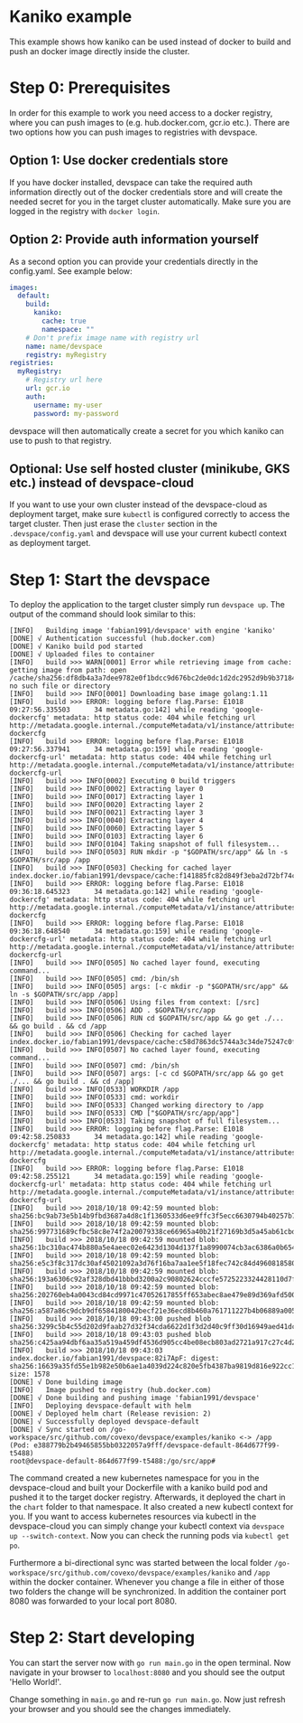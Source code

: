 # Kaniko example

This example shows how kaniko can be used instead of docker to build and push an docker image directly inside the cluster.   

# Step 0: Prerequisites

In order for this example to work you need access to a docker registry, where you can push images to (e.g. hub.docker.com, gcr.io etc.). There are two options how you can push images to registries with devspace. 

## Option 1: Use docker credentials store
If you have docker installed, devspace can take the required auth information directly out of the docker credentials store and will create the needed secret for you in the target cluster automatically. Make sure you are logged in the registry with `docker login`.  

## Option 2: Provide auth information yourself
As a second option you can provide your credentials directly in the config.yaml. See example below:

```yaml
images:
  default:
    build:
      kaniko:
        cache: true
        namespace: ""
    # Don't prefix image name with registry url 
    name: name/devspace
    registry: myRegistry
registries:
  myRegistry:
    # Registry url here
    url: gcr.io 
    auth:
      username: my-user
      password: my-password
```

devspace will then automatically create a secret for you which kaniko can use to push to that registry.  

## Optional: Use self hosted cluster (minikube, GKS etc.) instead of devspace-cloud

If you want to use your own cluster instead of the devspace-cloud as deployment target, make sure `kubectl` is configured correctly to access the target cluster. Then just erase the `cluster` section in the `.devspace/config.yaml` and devspace will use your current kubectl context as deployment target.  

# Step 1: Start the devspace

To deploy the application to the target cluster simply run `devspace up`. The output of the command should look similar to this: 

```
[INFO]   Building image 'fabian1991/devspace' with engine 'kaniko'
[DONE] √ Authentication successful (hub.docker.com)
[DONE] √ Kaniko build pod started
[DONE] √ Uploaded files to container
[INFO]   build >>> WARN[0001] Error while retrieving image from cache: getting image from path: open /cache/sha256:df8db4a3a7dee9782e0f1bdcc9d676bc2de0dc1d2dc2952d9b9b3718445b1455: no such file or directory
[INFO]   build >>> INFO[0001] Downloading base image golang:1.11
[INFO]   build >>> ERROR: logging before flag.Parse: E1018 09:27:56.335503      34 metadata.go:142] while reading 'google-dockercfg' metadata: http status code: 404 while fetching url http://metadata.google.internal./computeMetadata/v1/instance/attributes/google-dockercfg
[INFO]   build >>> ERROR: logging before flag.Parse: E1018 09:27:56.337941      34 metadata.go:159] while reading 'google-dockercfg-url' metadata: http status code: 404 while fetching url http://metadata.google.internal./computeMetadata/v1/instance/attributes/google-dockercfg-url
[INFO]   build >>> INFO[0002] Executing 0 build triggers
[INFO]   build >>> INFO[0002] Extracting layer 0
[INFO]   build >>> INFO[0017] Extracting layer 1
[INFO]   build >>> INFO[0020] Extracting layer 2
[INFO]   build >>> INFO[0021] Extracting layer 3
[INFO]   build >>> INFO[0040] Extracting layer 4
[INFO]   build >>> INFO[0060] Extracting layer 5
[INFO]   build >>> INFO[0103] Extracting layer 6
[INFO]   build >>> INFO[0104] Taking snapshot of full filesystem...
[INFO]   build >>> INFO[0503] RUN mkdir -p "$GOPATH/src/app" && ln -s $GOPATH/src/app /app
[INFO]   build >>> INFO[0503] Checking for cached layer index.docker.io/fabian1991/devspace/cache:f141885fc82d849f3eba2d72bf74ce9842b3f9874ef5b003dd9b846726ee46b4...
[INFO]   build >>> ERROR: logging before flag.Parse: E1018 09:36:18.645323      34 metadata.go:142] while reading 'google-dockercfg' metadata: http status code: 404 while fetching url http://metadata.google.internal./computeMetadata/v1/instance/attributes/google-dockercfg
[INFO]   build >>> ERROR: logging before flag.Parse: E1018 09:36:18.648540      34 metadata.go:159] while reading 'google-dockercfg-url' metadata: http status code: 404 while fetching url http://metadata.google.internal./computeMetadata/v1/instance/attributes/google-dockercfg-url
[INFO]   build >>> INFO[0505] No cached layer found, executing command...
[INFO]   build >>> INFO[0505] cmd: /bin/sh
[INFO]   build >>> INFO[0505] args: [-c mkdir -p "$GOPATH/src/app" && ln -s $GOPATH/src/app /app]
[INFO]   build >>> INFO[0506] Using files from context: [/src]
[INFO]   build >>> INFO[0506] ADD . $GOPATH/src/app
[INFO]   build >>> INFO[0506] RUN cd $GOPATH/src/app && go get ./... && go build . && cd /app
[INFO]   build >>> INFO[0506] Checking for cached layer index.docker.io/fabian1991/devspace/cache:c58d7863dc5744a3c34de75247c0fa5f6d0a0bcaeb46981ff1c190470bc277a4...
[INFO]   build >>> INFO[0507] No cached layer found, executing command...
[INFO]   build >>> INFO[0507] cmd: /bin/sh
[INFO]   build >>> INFO[0507] args: [-c cd $GOPATH/src/app && go get ./... && go build . && cd /app]
[INFO]   build >>> INFO[0533] WORKDIR /app
[INFO]   build >>> INFO[0533] cmd: workdir
[INFO]   build >>> INFO[0533] Changed working directory to /app
[INFO]   build >>> INFO[0533] CMD ["$GOPATH/src/app/app"]
[INFO]   build >>> INFO[0533] Taking snapshot of full filesystem...
[INFO]   build >>> ERROR: logging before flag.Parse: E1018 09:42:58.250833      34 metadata.go:142] while reading 'google-dockercfg' metadata: http status code: 404 while fetching url http://metadata.google.internal./computeMetadata/v1/instance/attributes/google-dockercfg
[INFO]   build >>> ERROR: logging before flag.Parse: E1018 09:42:58.255121      34 metadata.go:159] while reading 'google-dockercfg-url' metadata: http status code: 404 while fetching url http://metadata.google.internal./computeMetadata/v1/instance/attributes/google-dockercfg-url
[INFO]   build >>> 2018/10/18 09:42:59 mounted blob: sha256:bc9ab73e5b14b9fbd3687a4d8c1f1360533d6ee9ffc3f5ecc6630794b40257b7
[INFO]   build >>> 2018/10/18 09:42:59 mounted blob: sha256:997731689cfbc58c8e74f2a20079338ce66965a40b21f27169b3d5a45ab61cbd
[INFO]   build >>> 2018/10/18 09:42:59 mounted blob: sha256:1bc310ac474b880a5e4aeec02e6423d1304d137f1a8990074cb3ac6386a0b654
[INFO]   build >>> 2018/10/18 09:42:59 mounted blob: sha256:e5c3f8c317dc30af45021092a3d76f16ba7aa1ee5f18fec742c84d4960818580
[INFO]   build >>> 2018/10/18 09:42:59 mounted blob: sha256:193a6306c92af328dbd41bbbd3200a2c90802624cccfe5725223324428110d7f
[INFO]   build >>> 2018/10/18 09:42:59 mounted blob: sha256:202760eb4a0043cd84cd9971c47052617855ff653abec8ae479e89d369afd500
[INFO]   build >>> 2018/10/18 09:42:59 mounted blob: sha256:a587a86c9dcb9df6584180042becf21e36ecd8b460a761711227b4b06889a005
[INFO]   build >>> 2018/10/18 09:43:00 pushed blob sha256:3299c5b4c55d202d9faab27d32f34cda6622d1f3d2d40c9ff30d16949aed41dc
[INFO]   build >>> 2018/10/18 09:43:03 pushed blob sha256:c425aa94dbf6aa35a519a459df4536d905cc4be08ecb803ad2721a917c27c4d2
[INFO]   build >>> 2018/10/18 09:43:03 index.docker.io/fabian1991/devspace:82i7ApF: digest: sha256:16639a35fd55e1b982e50b6ae1a4039d224c820e5fb4387ba9819d816e922cc1 size: 1578
[DONE] √ Done building image
[INFO]   Image pushed to registry (hub.docker.com)
[DONE] √ Done building and pushing image 'fabian1991/devspace'
[INFO]   Deploying devspace-default with helm
[DONE] √ Deployed helm chart (Release revision: 2)
[DONE] √ Successfully deployed devspace-default
[DONE] √ Sync started on /go-workspace/src/github.com/covexo/devspace/examples/kaniko <-> /app (Pod: e388779b2b49465855bb0322057a9fff/devspace-default-864d677f99-t5488)
root@devspace-default-864d677f99-t5488:/go/src/app# 
```

The command created a new kubernetes namespace for you in the devspace-cloud and built your Dockerfile with a kaniko build pod and pushed it to the target docker registry. Afterwards, it deployed the chart in the `chart` folder to that namespace. It also created a new kubectl context for you. If you want to access kubernetes resources via kubectl in the devspace-cloud you can simply change your kubectl context via `devspace up --switch-context`. Now you can check the running pods via `kubectl get po`.

Furthermore a bi-directional sync was started between the local folder `/go-workspace/src/github.com/covexo/devspace/examples/kaniko` and `/app` within the docker container. Whenever you change a file in either of those two folders the change will be synchronized. In addition the container port 8080 was forwarded to your local port 8080.  

# Step 2: Start developing

You can start the server now with `go run main.go` in the open terminal. Now navigate in your browser to `localhost:8080` and you should see the output 'Hello World!'.  

Change something in `main.go` and re-run `go run main.go`. Now just refresh your browser and you should see the changes immediately.  
